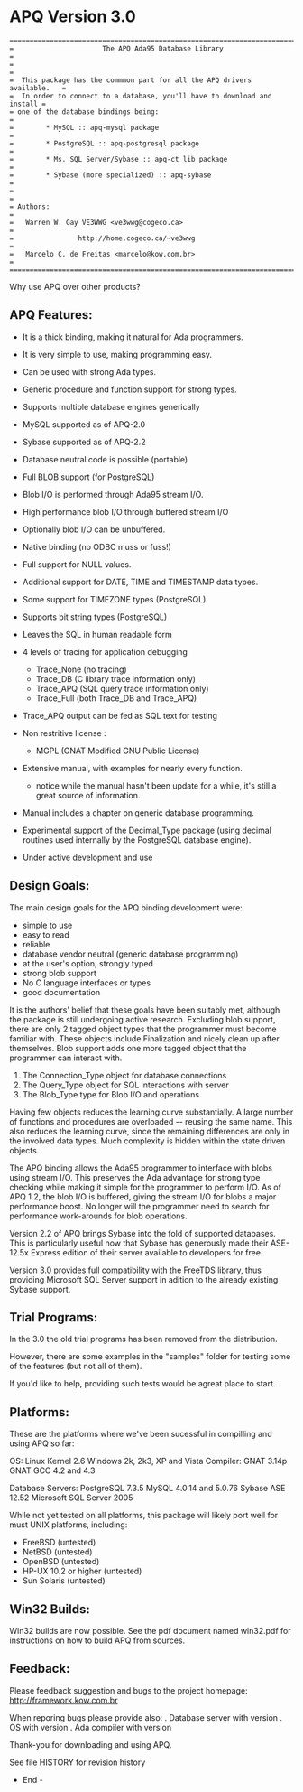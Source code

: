 APQ Version 3.0
===============

```
===========================================================================
=                      The APQ Ada95 Database Library                     = 
=                                                                         =
=  This package has the commmon part for all the APQ drivers available.   =
=  In order to connect to a database, you'll have to download and install =
= one of the database bindings being:                                     =
=        * MySQL :: apq-mysql package                                     =
=        * PostgreSQL :: apq-postgresql package                           =
=        * Ms. SQL Server/Sybase :: apq-ct_lib package                    =
=        * Sybase (more specialized) :: apq-sybase                        =
=                                                                         =
= Authors:                                                                =
=   Warren W. Gay VE3WWG <ve3wwg@cogeco.ca>                               =
=                http://home.cogeco.ca/~ve3wwg                            =
=   Marcelo C. de Freitas <marcelo@kow.com.br>                            =
===========================================================================
```              

Why use APQ over other products?


APQ Features:
-------------

  - It is a thick binding, making it natural for Ada programmers.
  - It is very simple to use, making programming easy.
  - Can be used with strong Ada types.
  - Generic procedure and function support for strong types.
  - Supports multiple database engines generically
  - MySQL supported as of APQ-2.0
  - Sybase supported as of APQ-2.2
  - Database neutral code is possible (portable)

  - Full BLOB support (for PostgreSQL)
  - Blob I/O is performed through Ada95 stream I/O.
  - High performance blob I/O through buffered stream I/O
  - Optionally blob I/O can be unbuffered.

  - Native binding (no ODBC muss or fuss!)
  - Full support for NULL values.
  - Additional support for DATE, TIME and TIMESTAMP data types.
  - Some support for TIMEZONE types (PostgreSQL)
  - Supports bit string types (PostgreSQL)
  - Leaves the SQL in human readable form

  - 4 levels of tracing for application debugging
    - Trace_None  (no tracing)
    - Trace_DB    (C library trace information only)
    - Trace_APQ   (SQL query trace information only)
    - Trace_Full  (both Trace_DB and Trace_APQ)
  - Trace_APQ output can be fed as SQL text for testing

  - Non restritive license :
    - MGPL (GNAT Modified GNU Public License)

  - Extensive manual, with examples for nearly every function.
    - notice while the manual hasn't been update for a while, it's
    still a great source of information.
  - Manual includes a chapter on generic database programming.

  - Experimental support of the Decimal_Type package (using
    decimal routines used internally by the PostgreSQL database
    engine).
  - Under active development and use

Design Goals:
-------------

The main design goals for the APQ binding development were:

  - simple to use
  - easy to read
  - reliable
  - database vendor neutral (generic database programming)
  - at the user's option, strongly typed
  - strong blob support
  - No C language interfaces or types
  - good documentation

It is the authors' belief that these goals have been suitably met,
although the package is still undergoing active research. Excluding blob
support, there are only 2 tagged object types that the programmer must
become familiar with. These objects include Finalization and  nicely
clean up after themselves. Blob support adds one more tagged object that
the programmer can interact with.

  1. The Connection_Type object for database connections
  2. The Query_Type object for SQL interactions with server
  3. The Blob_Type type for Blob I/O and operations

Having few objects reduces the learning curve substantially. A large
number of functions and procedures are overloaded -- reusing the same
name. This also reduces the learning curve, since the remaining
differences are only in the involved data types. Much complexity
is hidden within the state driven objects.

The APQ binding allows the Ada95 programmer to interface with blobs
using stream I/O. This preserves the Ada advantage for strong type
checking while making it simple for the programmer to perform I/O. As of
APQ 1.2, the blob I/O is buffered, giving the stream I/O for blobs a
major performance boost. No longer will the programmer need to search
for performance work-arounds for blob operations.

Version 2.2 of APQ brings Sybase into the fold of supported
databases. This is particularly useful now that Sybase has
generously made their ASE-12.5x Express edition of their
server available to developers for free.

Version 3.0 provides full compatibility with the FreeTDS library, 
thus providing Microsoft SQL Server support in adition to the
already existing Sybase support.

Trial Programs:
---------------

In the 3.0 the old trial programs has been removed from the distribution.

However, there are some examples in the "samples" folder for testing
some of the features (but not all of them).

If you'd like to help, providing such tests would be agreat place to
start.


Platforms:
----------

These are the platforms where we've been sucessful in compilling and using APQ so far:

OS:
	Linux Kernel 2.6
	Windows 2k, 2k3, XP and Vista
Compiler:
	GNAT 3.14p
	GNAT GCC 4.2 and 4.3

Database Servers:
	PostgreSQL 7.3.5
	MySQL 4.0.14 and 5.0.76
	Sybase ASE 12.52
	Microsoft SQL Server 2005

While not yet tested on all platforms, this package will likely
port well for must UNIX platforms, including:

 - FreeBSD		(untested)
 - NetBSD 		(untested)
 - OpenBSD		(untested)
 - HP-UX 10.2 or higher (untested)
 - Sun Solaris 		(untested)


Win32 Builds:
-------------

Win32 builds are now possible. See the pdf document
named win32.pdf for instructions on how to build APQ
from sources.


Feedback:
---------

Please feedback suggestion and bugs to the project homepage:
	http://framework.kow.com.br

When reporing bugs please provide also:
	. Database server with version
	. OS with version
	. Ada compiler with version


Thank-you for downloading and using APQ.


See file HISTORY for revision history

- End -
